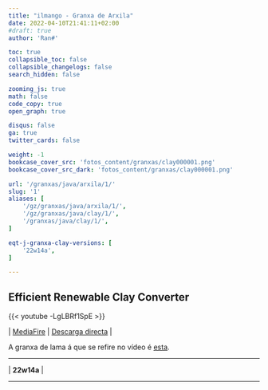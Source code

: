 ```yaml
---
title: "ilmango - Granxa de Arxila"
date: 2022-04-10T21:41:11+02:00
#draft: true
author: 'Ran#'

toc: true
collapsible_toc: false
collapsible_changelogs: false
search_hidden: false

zooming_js: true
math: false
code_copy: true
open_graph: true

disqus: false
ga: true
twitter_cards: false

weight: -1
bookcase_cover_src: 'fotos_content/granxas/clay000001.png'
bookcase_cover_src_dark: 'fotos_content/granxas/clay000001.png'

url: '/granxas/java/arxila/1/'
slug: '1'
aliases: [
    '/gz/granxas/java/arxila/1/',
    '/gz/granxas/java/clay/1/',
    '/granxas/java/clay/1/',
]

eqt-j-granxa-clay-versions: [
    '22w14a',
]

---
```


## Efficient Renewable Clay Converter

{{< youtube -LgLBRf1SpE >}}

|
[MediaFire](https://www.mediafire.com/file/o0hipchyrds1xcu/mud+to+clay+converter.zip/file)
|
[Descarga directa](https://download1370.mediafire.com/qp9s4sdt25dg/o0hipchyrds1xcu/mud+to+clay+converter.zip)
|
<!--[Descarga directa 2](/mundos/mud_2_clay_converter.zip)
|
-->

A granxa de lama á que se refire no vídeo é [esta](/granxas/java/mud/1).


<hr>

|
**22w14a**
|

<hr>
